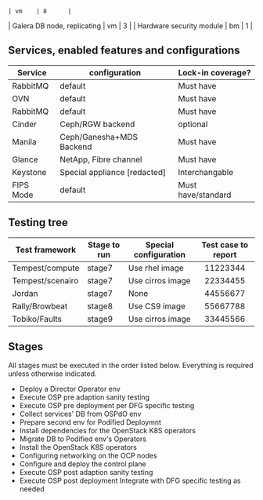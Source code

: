     | vm    | 8      |
| Galera DB node, replicating                   | vm    | 3      |
| Hardware security module                      | bm    | 1      |

## Services, enabled features and configurations
| Service                                     | configuration                   | Lock-in coverage?  |
| ------------------------------------------- | ------------------------------- | ------------------ |
| RabbitMQ                                    | default                         | Must have          |
| OVN                                         | default                         | Must have          |
| RabbitMQ                                    | default                         | Must have          |
| Cinder                                      | Ceph/RGW backend                | optional           |
| Manila                                      | Ceph/Ganesha+MDS Backend        | Must have          |
| Glance                                      | NetApp, Fibre channel           | Must have          |
| Keystone                                    | Special appliance [redacted]    | Interchangable     |
| FIPS Mode                                   | default                         | Must have/standard |


## Testing tree

| Test framework   | Stage to run | Special configuration | Test case to report |
| ---------------- | ------------ | --------------------- | :-----------------: |
| Tempest/compute  | stage7       | Use rhel image        | 11223344            |
| Tempest/scenairo | stage7       | Use cirros image      | 22334455            |
| Jordan           | stage7       | None                  | 44556677            |
| Rally/Browbeat   | stage8       | Use CS9 image         | 55667788            |
| Tobiko/Faults    | stage9       | Use cirros image      | 33445566            |

## Stages

All stages must be executed in the order listed below.  Everything is required unless otherwise indicated.

- Deploy a Director Operator env
- Execute OSP pre adaption sanity testing
- Execute OSP pre deployment per DFG specific testing
- Collect services' DB from OSPdO env
- Prepare second env for Podified Deploymnt
- Install dependencies for the OpenStack K8S operators
- Migrate DB to Podified env's Operators
- Install the OpenStack K8S operators
- Configuring networking on the OCP nodes
- Configure and deploy the control plane
- Execute OSP post adaption sanity testing
- Execute OSP post deployment Integrate with DFG specific testing as needed
